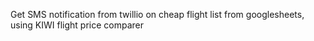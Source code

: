 Get SMS notification from twillio on cheap flight list from googlesheets, using KIWI flight price comparer 
